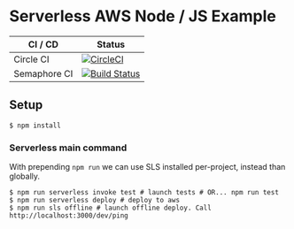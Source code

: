 Serverless AWS Node / JS Example
================================

| CI / CD | Status |
| ------- | ------ |
| Circle CI | [![CircleCI](https://circleci.com/gh/sineverba/serverless-aws-js.svg?style=svg)](https://circleci.com/gh/sineverba/serverless-aws-js) |
| Semaphore CI | [![Build Status](https://sineverba.semaphoreci.com/badges/serverless-aws-js/branches/master.svg)](https://sineverba.semaphoreci.com/projects/serverless-aws-js) |

## Setup

```shell
$ npm install
```

### Serverless main command

With prepending `npm run` we can use SLS installed per-project, instead than globally.

```shell
$ npm run serverless invoke test # launch tests # OR... npm run test
$ npm run serverless deploy # deploy to aws
$ npm run sls offline # launch offline deploy. Call http://localhost:3000/dev/ping
```